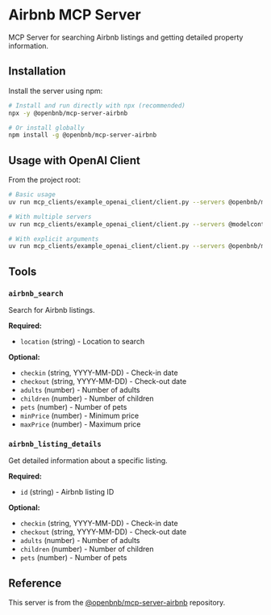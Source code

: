 # Airbnb MCP Server

MCP Server for searching Airbnb listings and getting detailed property information.

## Installation

Install the server using npm:

```bash
# Install and run directly with npx (recommended)
npx -y @openbnb/mcp-server-airbnb

# Or install globally
npm install -g @openbnb/mcp-server-airbnb
```

## Usage with OpenAI Client

From the project root:

```bash
# Basic usage
uv run mcp_clients/example_openai_client/client.py --servers @openbnb/mcp-server-airbnb

# With multiple servers
uv run mcp_clients/example_openai_client/client.py --servers @modelcontextprotocol/server-sequential-thinking @openbnb/mcp-server-airbnb

# With explicit arguments
uv run mcp_clients/example_openai_client/client.py --servers @openbnb/mcp-server-airbnb:--ignore-robots-txt
```

## Tools

### `airbnb_search`
Search for Airbnb listings.

**Required:**
- `location` (string) - Location to search

**Optional:**
- `checkin` (string, YYYY-MM-DD) - Check-in date
- `checkout` (string, YYYY-MM-DD) - Check-out date
- `adults` (number) - Number of adults
- `children` (number) - Number of children
- `pets` (number) - Number of pets
- `minPrice` (number) - Minimum price
- `maxPrice` (number) - Maximum price

### `airbnb_listing_details`
Get detailed information about a specific listing.

**Required:**
- `id` (string) - Airbnb listing ID

**Optional:**
- `checkin` (string, YYYY-MM-DD) - Check-in date
- `checkout` (string, YYYY-MM-DD) - Check-out date
- `adults` (number) - Number of adults
- `children` (number) - Number of children
- `pets` (number) - Number of pets

## Reference

This server is from the [@openbnb/mcp-server-airbnb](https://github.com/openbnb-org/mcp-server-airbnb) repository. 